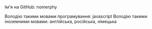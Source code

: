 Ім'я на GitHub: nomerphy

Володію такими мовами програмування: javascript
Володію такими іноземними мовами: англійська, російська, німецька